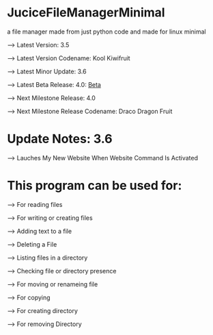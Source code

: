# JuciceFileManagerMinimal

a file manager made from just python
code and made for linux minimal 

--> Latest Version: 3.5

--> Latest Version Codename: Kool Kiwifruit

--> Latest Minor Update: 3.6

--> Latest Beta Release: 4.0: [Beta](https://github.com/EnderNightLord-ChromeBook/JuiceFileManagerMinimal/tree/Juice-File-Manager-Beta-4.0)

--> Next Milestone Release: 4.0

--> Next Milestone Release Codename: Draco Dragon Fruit


# Update Notes: 3.6

--> Lauches My New Website When Website Command Is Activated

# This program can be used for:

--> For reading files

--> For writing or creating files

--> Adding text to a file

--> Deleting a File

--> Listing files in a directory

--> Checking file or directory presence

--> For moving or renameing file

--> For copying

--> For creating directory

--> For removing Directory
